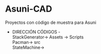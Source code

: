 # Asuni-CAD
Proyectos con código de muestra para Asuni
- DIRECCIÓN CÓDIGOS -<br/>
StackGenerator-> Assets -> Scripts <br/>
Pacman-> src<br/>
StateMachine-> 
